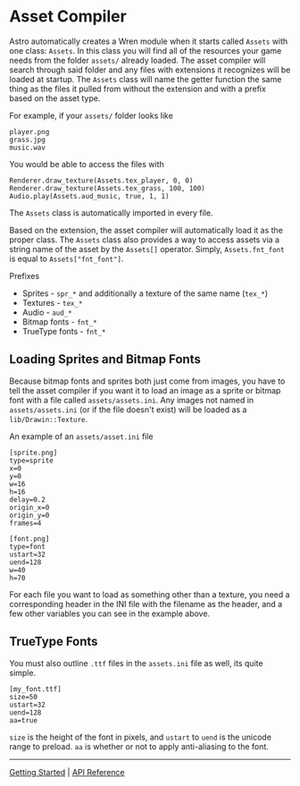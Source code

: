 # Asset Compiler
Astro automatically creates a Wren module when it starts called `Assets` with one class:
`Assets`. In this class you will find all of the resources your game needs from the folder
`assets/` already loaded. The asset compiler will search through said folder and any
files with extensions it recognizes will be loaded at startup. The `Assets` class will
name the getter function the same thing as the files it pulled from without the extension and
with a prefix based on the asset type.

For example, if your `assets/` folder looks like

    player.png
    grass.jpg
    music.wav

You would be able to access the files with

    Renderer.draw_texture(Assets.tex_player, 0, 0)
    Renderer.draw_texture(Assets.tex_grass, 100, 100)
    Audio.play(Assets.aud_music, true, 1, 1)
    
The `Assets` class is automatically imported in every file.

Based on the extension, the asset compiler will automatically load it as the proper class.
The `Assets` class also provides a way to access assets via a string name of the asset by the
`Assets[]` operator. Simply, `Assets.fnt_font` is equal to `Assets["fnt_font"]`.

Prefixes

 + Sprites - `spr_*` and additionally a texture of the same name (`tex_*`)
 + Textures - `tex_*`
 + Audio - `aud_*`
 + Bitmap fonts - `fnt_*`
 + TrueType fonts - `fnt_*`

## Loading Sprites and Bitmap Fonts
Because bitmap fonts and sprites both just come from images, you have to tell the asset compiler
if you want it to load an image as a sprite or bitmap font with a file called `assets/assets.ini`.
Any images not named in `assets/assets.ini` (or if the file doesn't exist) will be loaded as a
`lib/Drawin::Texture`.

An example of an `assets/asset.ini` file

    [sprite.png]
    type=sprite
    x=0
    y=0
    w=16
    h=16
    delay=0.2
    origin_x=0
    origin_y=0
    frames=4
    
    [font.png]
    type=font
    ustart=32
    uend=128
    w=40
    h=70

For each file you want to load as something other than a texture, you need a corresponding
header in the INI file with the filename as the header, and a few other variables you can
see in the example above.

## TrueType Fonts
You must also outline `.ttf` files in the `assets.ini` file as well, its quite simple.

    [my_font.ttf]
    size=50
    ustart=32
    uend=128
    aa=true

`size` is the height of the font in pixels, and `ustart` to `uend` is the unicode range to
preload. `aa` is whether or not to apply anti-aliasing to the font.

--------

[Getting Started](GettingStarted.md) | [API Reference](API.md)